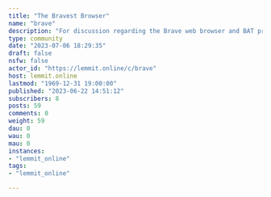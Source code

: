 ```yaml
---
title: "The Bravest Browser" 
name: "brave"
description: "For discussion regarding the Brave web browser and BAT project, including the team, future plans, and current builds."
type: community
date: "2023-07-06 18:29:35"
draft: false
nsfw: false
actor_id: "https://lemmit.online/c/brave"
host: lemmit.online
lastmod: "1969-12-31 19:00:00"
published: "2023-06-22 14:51:12"
subscribers: 8
posts: 59
comments: 0
weight: 59
dau: 0
wau: 0
mau: 0
instances:
- "lemmit_online"
tags: 
- "lemmit_online"

---
```

